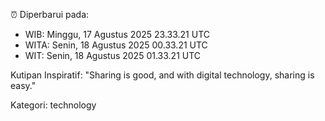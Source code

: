 ⏰ Diperbarui pada:
- WIB: Minggu, 17 Agustus 2025 23.33.21 UTC
- WITA: Senin, 18 Agustus 2025 00.33.21 UTC
- WIT: Senin, 18 Agustus 2025 01.33.21 UTC

Kutipan Inspiratif:
"Sharing is good, and with digital technology, sharing is easy."


Kategori: technology

